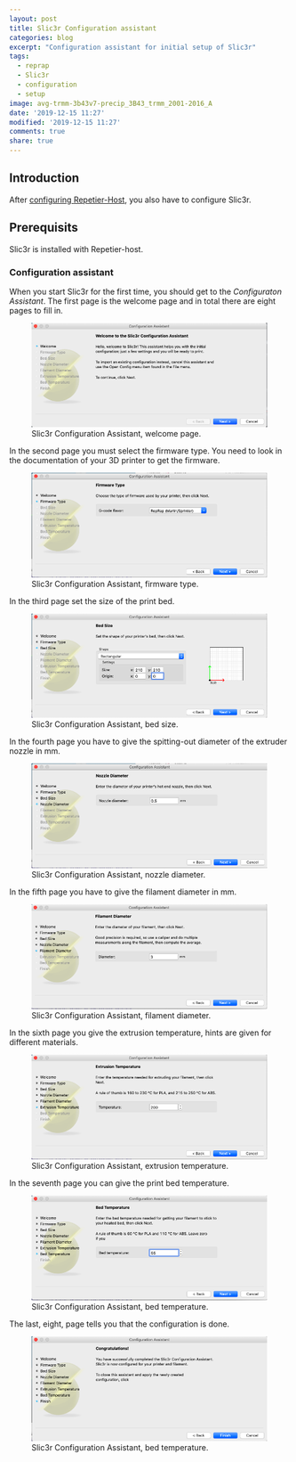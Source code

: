 ```yaml
---
layout: post
title: Slic3r Configuration assistant
categories: blog
excerpt: "Configuration assistant for initial setup of Slic3r"
tags:
  - reprap
  - Slic3r
  - configuration
  - setup
image: avg-trmm-3b43v7-precip_3B43_trmm_2001-2016_A
date: '2019-12-15 11:27'
modified: '2019-12-15 11:27'
comments: true
share: true
---
```


## Introduction

After [configuring <span class='app'>Repetier-Host</span>](../reprap-repetier-host-setup/), you also have to configure <span class='app'>Slic3r</span>.

## Prerequisits

<span class='app'>Slic3r</span> is installed with <span class='app'>Repetier-host</span>.

### Configuration assistant

When you start <span class='app'>Slic3r</span> for the first time, you should get to the _Configuraton Assistant_. The first page is the welcome page and in total there are eight pages to fill in.

<figure>
<img src="../../images/slic2r-config-01.png">
<figcaption> Slic3r Configuration Assistant, welcome page.</figcaption>
</figure>

In the second page you must select the firmware type. You need to look in the documentation of your 3D printer to get the firmware.

<figure>
<img src="../../images/slic2r-config-02.png">
<figcaption> Slic3r Configuration Assistant, firmware type.</figcaption>
</figure>

In the third page set the size of the print bed.

<figure>
<img src="../../images/slic2r-config-03.png">
<figcaption> Slic3r Configuration Assistant, bed size.</figcaption>
</figure>


In the fourth page you have to give the spitting-out diameter of the extruder nozzle in mm.

<figure>
<img src="../../images/slic2r-config-04.png">
<figcaption> Slic3r Configuration Assistant, nozzle diameter.</figcaption>
</figure>

In the fifth page you have to give the filament diameter in mm.

<figure>
<img src="../../images/slic2r-config-05.png">
<figcaption> Slic3r Configuration Assistant, filament diameter.</figcaption>
</figure>

In the sixth page you give the extrusion temperature, hints are given for different materials.

<figure>
<img src="../../images/slic2r-config-06.png">
<figcaption> Slic3r Configuration Assistant, extrusion temperature.</figcaption>
</figure>

In the seventh page you can give the print bed temperature.

<figure>
<img src="../../images/slic2r-config-07.png">
<figcaption> Slic3r Configuration Assistant, bed temperature.</figcaption>
</figure>

The last, eight, page tells you that the configuration is done.

<figure>
<img src="../../images/slic2r-config-08.png">
<figcaption> Slic3r Configuration Assistant, bed temperature.</figcaption>
</figure>
